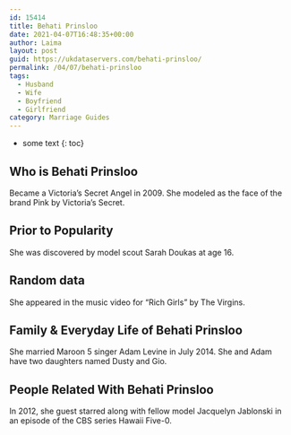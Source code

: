 ```yaml
---
id: 15414
title: Behati Prinsloo
date: 2021-04-07T16:48:35+00:00
author: Laima
layout: post
guid: https://ukdataservers.com/behati-prinsloo/
permalink: /04/07/behati-prinsloo
tags:
  - Husband
  - Wife
  - Boyfriend
  - Girlfriend
category: Marriage Guides
---
```


* some text
{: toc}


## Who is Behati Prinsloo
                  
                  
                  
Became a Victoria&#8217;s Secret Angel in 2009. She modeled as the face of the brand Pink by Victoria&#8217;s Secret.
                  
              
            
              
            
                
                
                
## Prior to Popularity
                  
                  
                  
She was discovered by model scout Sarah Doukas at age 16.
                  
              
            
              
            
                
                
                
## Random data
                  
                  
                  
She appeared in the music video for &#8220;Rich Girls&#8221; by The Virgins.
                  
              
            
              
            
                
                
                
## Family & Everyday Life of Behati Prinsloo
                  
                  
                  
She married Maroon 5 singer Adam Levine in July 2014. She and Adam have two daughters named Dusty and Gio. 
                  
              
            
              
            
                
                
                
## People Related With Behati Prinsloo
                  
                  
                  
In 2012, she guest starred along with fellow model Jacquelyn Jablonski in an episode of the CBS series Hawaii Five-0. 
                  
              
            
              
            
                
              
            
              
              
            
            
              
            
          
          
          